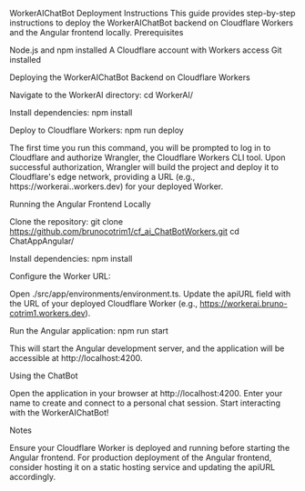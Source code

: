 WorkerAIChatBot Deployment Instructions
This guide provides step-by-step instructions to deploy the WorkerAIChatBot backend on Cloudflare Workers and the Angular frontend locally.
Prerequisites

Node.js and npm installed
A Cloudflare account with Workers access
Git installed

Deploying the WorkerAIChatBot Backend on Cloudflare Workers

Navigate to the WorkerAI directory:
cd WorkerAI/


Install dependencies:
npm install


Deploy to Cloudflare Workers:
npm run deploy


The first time you run this command, you will be prompted to log in to Cloudflare and authorize Wrangler, the Cloudflare Workers CLI tool.
Upon successful authorization, Wrangler will build the project and deploy it to Cloudflare's edge network, providing a URL (e.g., https://workerai.<your-account>.workers.dev) for your deployed Worker.



Running the Angular Frontend Locally

Clone the repository:
git clone https://github.com/brunocotrim1/cf_ai_ChatBotWorkers.git
cd ChatAppAngular/


Install dependencies:
npm install


Configure the Worker URL:

Open ./src/app/environments/environment.ts.
Update the apiURL field with the URL of your deployed Cloudflare Worker (e.g., https://workerai.bruno-cotrim1.workers.dev).


Run the Angular application:
npm run start


This will start the Angular development server, and the application will be accessible at http://localhost:4200.



Using the ChatBot

Open the application in your browser at http://localhost:4200.
Enter your name to create and connect to a personal chat session.
Start interacting with the WorkerAIChatBot!

Notes

Ensure your Cloudflare Worker is deployed and running before starting the Angular frontend.
For production deployment of the Angular frontend, consider hosting it on a static hosting service and updating the apiURL accordingly.
